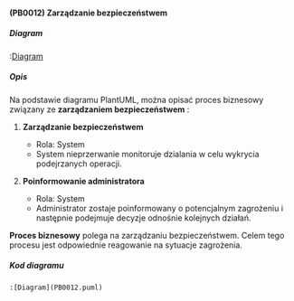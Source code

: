#### (PB0012) Zarządzanie bezpieczeństwem

##### Diagram

:[Diagram](PB0012.puml)


##### Opis

Na podstawie diagramu PlantUML, można opisać proces biznesowy związany ze **zarządzaniem bezpieczeństwem** :

1. **Zarządzanie bezpieczeństwem**
   - Rola: System
   - System nieprzerwanie monitoruje dzialania w celu wykrycia podejrzanych operacji. 

2. **Poinformowanie administratora**
   - Rola: System
   - Administrator zostaje poinformowany o potencjalnym zagrożeniu i następnie podejmuje decyzje odnośnie kolejnych działań.

**Proces biznesowy**  polega na zarządzaniu bezpieczeństwem. Celem tego procesu jest odpowiednie reagowanie na sytuacje zagrożenia.


##### Kod diagramu
```
:[Diagram](PB0012.puml)
```
